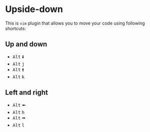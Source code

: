 # Upside-down

This is `vim` plugin that allows you to move your code using following shortcuts:

## Up and down
 - <kbd>Alt</kbd> <kbd>🠛</kbd>
 - <kbd>Alt</kbd> <kbd>j</kbd>
 - <kbd>Alt</kbd> <kbd>🠙</kbd>
 - <kbd>Alt</kbd> <kbd>k</kbd>

## Left and right
 - <kbd>Alt</kbd> <kbd>🠘</kbd>
 - <kbd>Alt</kbd> <kbd>h</kbd>
 - <kbd>Alt</kbd> <kbd>🠚</kbd>
 - <kbd>Alt</kbd> <kbd>l</kbd>